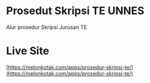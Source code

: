 # Prosedut Skripsi TE UNNES
Alur prosedur Skripsi Jurusan TE

# Live Site
[https://melonkotak.com/apps/prosedur-skripsi-te/](https://melonkotak.com/apps/prosedur-skripsi-te/)